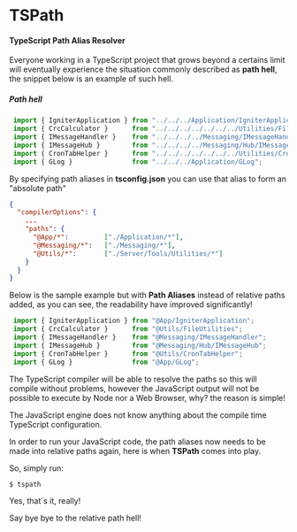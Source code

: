 # TSPath
#### TypeScript Path Alias Resolver

Everyone working in a TypeScript project that grows beyond a certains limit will
eventually experience the situation commonly described as **path hell**, the snippet
below is an example of such hell.

##### Path hell
```typescript
 import { IgniterApplication } from "../../../Application/IgniterApplication";
 import { CrcCalculator }      from "../../../../../../../Utilities/FileUtilities";
 import { IMessageHandler }    from "../../../../Messaging/IMessageHandler";
 import { IMessageHub }        from "../../../../Messaging/Hub/IMessageHub";
 import { CronTabHelper }      from "../../../../../../../Utilities/CronTabHelper";
 import { GLog }               from "../../../Application/GLog";

```

By specifying path aliases in **tsconfig.json** you can use that alias to
form an "absolute path"
 

```json
{
  "compilerOptions": {
    ...
    "paths": {
      "@App/*":         ["./Application/*"],
      "@Messaging/*":   ["./Messaging/*"],
      "@Utils/*":       ["./Server/Tools/Utilities/*"]
    }
  }
}
```

Below is the sample example but with **Path Aliases** instead of relative paths added,
as you can see, the readability have improved significantly!

```typescript
 import { IgniterApplication } from "@App/IgniterApplication";
 import { CrcCalculator }      from "@Utils/FileUtilities";
 import { IMessageHandler }    from "@Messaging/IMessageHandler";
 import { IMessageHub }        from "@Messaging/Hub/IMessageHub";
 import { CronTabHelper }      from "@Utils/CronTabHelper";
 import { GLog }               from "@App/GLog";

```
The TypeScript compiler will be able to resolve the paths so this will compile
without problems, however the JavaScript output will not be possible to execute
by Node nor a Web Browser, why? the reason is simple!

The JavaScript engine does not know anything about the compile time 
TypeScript configuration.

In order to run your JavaScript code, the path aliases now needs to be made into
relative paths again, here is when **TSPath** comes into play.

So, simply run:
```bash
$ tspath
```
Yes, that´s it, really!


Say bye bye to the relative path hell!
